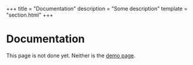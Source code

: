+++
title = "Documentation"
description = "Some description"
template = "section.html"
+++

# Documentation

This page is not done yet. Neither is the [demo page](./documentation/demo.md).

